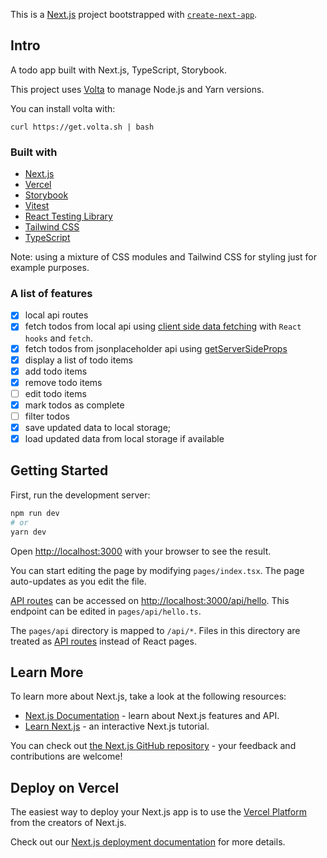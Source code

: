 This is a [Next.js](https://nextjs.org/) project bootstrapped with [`create-next-app`](https://github.com/vercel/next.js/tree/canary/packages/create-next-app).

## Intro

A todo app built with Next.js, TypeScript, Storybook.

This project uses [Volta](https://volta.sh/) to manage Node.js and Yarn versions.

You can install volta with:

```
curl https://get.volta.sh | bash
```

### Built with

- [Next.js](https://nextjs.org/)
- [Vercel](https://vercel.com/)
- [Storybook](https://storybook.js.org/)
- [Vitest](https://vitest.dev/)
- [React Testing Library](https://testing-library.com/docs/react-testing-library/intro/)
- [Tailwind CSS](https://tailwindcss.com/)
- [TypeScript](https://www.typescriptlang.org/)

Note: using a mixture of CSS modules and Tailwind CSS for styling just for example purposes.

### A list of features

- [x] local api routes
- [x] fetch todos from local api using [client side data fetching](https://nextjs.org/docs/pages/building-your-application/data-fetching/client-side) with `React hooks` and `fetch`.
- [x] fetch todos from jsonplaceholder api using [getServerSideProps](https://nextjs.org/docs/pages/building-your-application/data-fetching/get-server-side-props)
- [x] display a list of todo items
- [x] add todo items
- [x] remove todo items
- [ ] edit todo items
- [x] mark todos as complete
- [ ] filter todos
- [x] save updated data to local storage;
- [x] load updated data from local storage if available

## Getting Started

First, run the development server:

```bash
npm run dev
# or
yarn dev
```

Open [http://localhost:3000](http://localhost:3000) with your browser to see the result.

You can start editing the page by modifying `pages/index.tsx`. The page auto-updates as you edit the file.

[API routes](https://nextjs.org/docs/api-routes/introduction) can be accessed on [http://localhost:3000/api/hello](http://localhost:3000/api/hello). This endpoint can be edited in `pages/api/hello.ts`.

The `pages/api` directory is mapped to `/api/*`. Files in this directory are treated as [API routes](https://nextjs.org/docs/api-routes/introduction) instead of React pages.

## Learn More

To learn more about Next.js, take a look at the following resources:

- [Next.js Documentation](https://nextjs.org/docs) - learn about Next.js features and API.
- [Learn Next.js](https://nextjs.org/learn) - an interactive Next.js tutorial.

You can check out [the Next.js GitHub repository](https://github.com/vercel/next.js/) - your feedback and contributions are welcome!

## Deploy on Vercel

The easiest way to deploy your Next.js app is to use the [Vercel Platform](https://vercel.com/new?utm_medium=default-template&filter=next.js&utm_source=create-next-app&utm_campaign=create-next-app-readme) from the creators of Next.js.

Check out our [Next.js deployment documentation](https://nextjs.org/docs/deployment) for more details.
